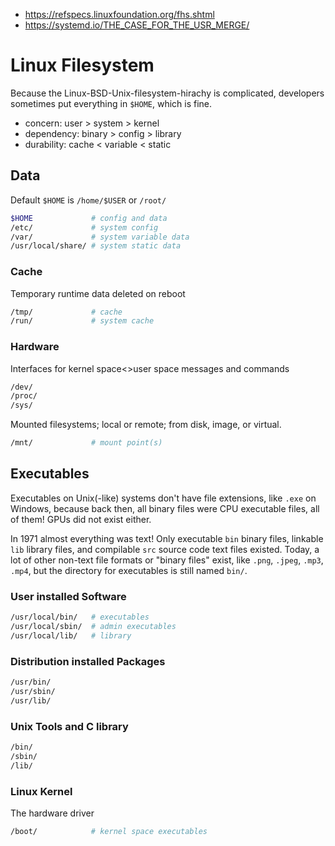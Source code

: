 - https://refspecs.linuxfoundation.org/fhs.shtml
- https://systemd.io/THE_CASE_FOR_THE_USR_MERGE/

# Linux Filesystem

Because the Linux-BSD-Unix-filesystem-hirachy is complicated, developers sometimes put everything in `$HOME`, which is fine.

- concern: user > system > kernel
- dependency: binary > config > library
- durability: cache < variable < static

## Data

Default `$HOME` is `/home/$USER` or `/root/`

```sh
$HOME             # config and data
/etc/             # system config
/var/             # system variable data
/usr/local/share/ # system static data
```

### Cache

Temporary runtime data deleted on reboot

```sh
/tmp/             # cache
/run/             # system cache
```

### Hardware

Interfaces for kernel space<>user space messages and commands

```sh
/dev/
/proc/
/sys/
```

Mounted filesystems; local or remote; from disk, image, or virtual.

```sh
/mnt/             # mount point(s)
```

## Executables

Executables on Unix(-like) systems don't have file extensions, like `.exe` on Windows, because back then, all binary files were CPU executable files, all of them! GPUs did not exist either.

In 1971 almost everything was text! Only executable `bin` binary files, linkable `lib` library files, and compilable `src` source code text files existed. Today, a lot of other non-text file formats or "binary files" exist, like `.png`, `.jpeg`, `.mp3`, `.mp4`, but the directory for executables is still named `bin/`.

### User installed Software

```sh
/usr/local/bin/   # executables
/usr/local/sbin/  # admin executables
/usr/local/lib/   # library
```

### Distribution installed Packages

```sh
/usr/bin/
/usr/sbin/
/usr/lib/
```

### Unix Tools and C library

```sh
/bin/
/sbin/
/lib/
```

### Linux Kernel

The hardware driver

```sh
/boot/            # kernel space executables
```
